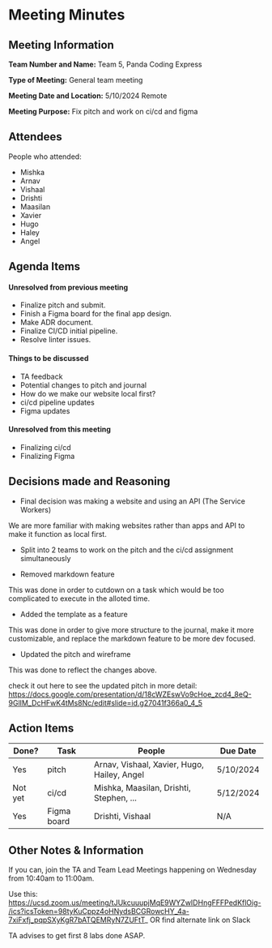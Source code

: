 
# Meeting Minutes

## Meeting Information
**Team Number and Name:**  Team 5, Panda Coding Express

**Type of Meeting:**  General team meeting

**Meeting Date and Location:** 5/10/2024 Remote 

**Meeting Purpose:**  Fix pitch and work on ci/cd and figma


## Attendees
People who attended:
- Mishka
- Arnav
- Vishaal
- Drishti
- Maasilan
- Xavier
- Hugo
- Haley
- Angel

## Agenda Items

#### Unresolved from previous meeting

- Finalize pitch and submit.
- Finish a Figma board for the final app design.
- Make ADR document.
- Finalize CI/CD initial pipeline.
- Resolve linter issues.

#### Things to be discussed

- TA feedback
- Potential changes to pitch and journal
- How do we make our website local first?
- ci/cd pipeline updates
- Figma updates

#### Unresolved from this meeting

- Finalizing ci/cd
- Finalizing Figma

## Decisions made and Reasoning

- Final decision was making a website and using an API (The Service Workers)

We are more familiar with making websites rather than apps and API to make it function as local first.

- Split into 2 teams to work on the pitch and the ci/cd assignment simultaneously

- Removed markdown feature

This was done in order to cutdown on a task which would be too complicated to execute in the alloted time.

- Added the template as a feature

This was done in order to give more structure to the journal, make it more customizable, and replace the markdown feature to be more dev focused.

- Updated the pitch and wireframe

This was done to reflect the changes above.

check it out here to see the updated pitch in more detail: https://docs.google.com/presentation/d/18cWZEswVo9cHoe_zcd4_8eQ-9GlIM_DcHFwK4tMs8Nc/edit#slide=id.g27041f366a0_4_5


## Action Items
| Done? | Task | People | Due Date |
| ---- | ---- | ---- | ---- |
| Yes | pitch | Arnav, Vishaal, Xavier, Hugo, Hailey, Angel | 5/10/2024 |
| Not yet | ci/cd | Mishka, Maasilan, Drishti, Stephen, ... | 5/12/2024 |
| Yes| Figma board | Drishti, Vishaal | N/A |

## Other Notes & Information

If you can, join the TA and Team Lead Meetings happening on Wednesday from 10:40am to 11:00am.

Use this: https://ucsd.zoom.us/meeting/tJUkcuuupjMqE9WYZwIDHngFFFPedKflOig-/ics?icsToken=98tyKuCppz4oHNydsBCGRowcHY_4a-7xiFxfj_pqpSXyKgR7bATQEMRyN7ZUFtT_ OR find alternate link on Slack

TA advises to get first 8 labs done ASAP.
